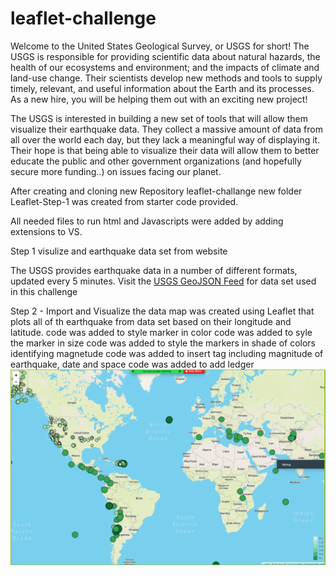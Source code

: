 # leaflet-challenge

Welcome to the United States Geological Survey, or USGS for short! The USGS is responsible for providing scientific data about natural hazards, the health of our ecosystems and environment; and the impacts of climate and land-use change. Their scientists develop new methods and tools to supply timely, relevant, and useful information about the Earth and its processes. As a new hire, you will be helping them out with an exciting new project!

The USGS is interested in building a new set of tools that will allow them visualize their earthquake data. They collect a massive amount of data from all over the world each day, but they lack a meaningful way of displaying it. Their hope is that being able to visualize their data will allow them to better educate the public and other government organizations (and hopefully secure more funding..) on issues facing our planet.

After creating and cloning new Repository leaflet-challange new folder Leaflet-Step-1 was created from starter code provided.

All needed files to run html and Javascripts were added by adding extensions to VS.

Step 1 visulize and earthquake data set from website

The USGS provides earthquake data in a number of different formats, updated every 5 minutes. Visit the [USGS GeoJSON Feed](http://earthquake.usgs.gov/earthquakes/feed/v1.0/geojson.php) for data set used in this challenge


Step 2 - Import and Visualize the data
map was created using Leaflet that plots all of th earthquake from data set based on their longitude and latitude.
code was added to style marker in color
code was added to syle the marker in size
code was added to style the markers in shade of colors identifying magnetude
code was added to insert tag including magnitude of earthquake, date and space
code was added to add ledger
![Leaflet-Step-1](Leaflet-Step-1/static/images/Leaflet-Step-1.png)